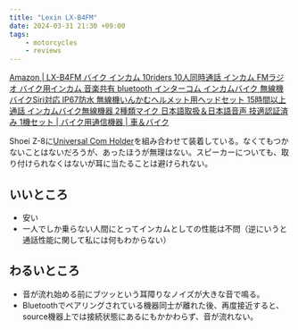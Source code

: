 ```yaml
---
title: "Lexin LX-B4FM"
date: 2024-03-31 21:30 +09:00
tags:
    - motorcycles
    - reviews
---
```


[Amazon \| LX-B4FM バイク インカム 10riders 10人同時通話 インカム FMラジオ バイク用インカム 音楽共有 bluetooth インターコム インカムバイク 無線機バイクSiri対応 IP67防水 無線機いんかむヘルメット用ヘッドセット 15時間以上通話 インカムバイク無線機器 2種類マイク 日本語取扱＆日本語音声 技適認証済み 1機セット \| バイク用通信機器 \| 車＆バイク](https://www.amazon.co.jp/dp/B07DR936VQ?th=1)

Shoei Z-8に[Universal Com Holder](https://www.shoei.com/products/parts/accessory/shoei_universal_com_holder.html)を組み合わせて装着している。なくてもつかないことはないだろうが、あったほうが無理はない。スピーカーについても、取り付けられなくはないが耳に当たることは避けられない。

## いいところ

- 安い
- 一人でしか乗らない人間にとってインカムとしての性能は不問（逆にいうと通話性能に関して私には何もわからない）

## わるいところ

- 音が流れ始める前にブツッという耳障りなノイズが大きな音で鳴る。
- Bluetoothでペアリングされている機器同士が離れた後、再度接近すると、source機器上では接続状態にあるにもかかわらず、音が流れない。
